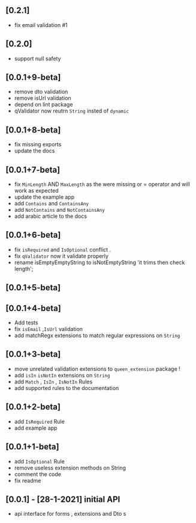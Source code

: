 ## [0.2.1]

- fix email validation #1

## [0.2.0]

- support null safety

## [0.0.1+9-beta]

- remove dto validation
- remove isUrl validation
- depend on lint package
- qValidator now reutrn `String` insted of `dynamic`

## [0.0.1+8-beta]

- fix missing exports
- update the docs

## [0.0.1+7-beta]

- fix `MinLength` AND `MaxLength` as the were missing or = operator
  and will work as expected
- update the example app
- add `Contains` and `ContainsAny`
- add `NotContains` and `NotContainsAny`
- add arabic article to the docs

## [0.0.1+6-beta]

- fix `isRequired` and `IsOptional` conflict .
- fix `qValidator` now it validate properly
- rename isEmptyEmptyString to isNotEmptyString 'it trims then check length';

## [0.0.1+5-beta]

## [0.0.1+4-beta]

- Add tests
- fix `isEmail` ,`IsUrl` validation
- add matchRegx extensions to match regular expressions on `String`

## [0.0.1+3-beta]

- move unrelated validation extensions to `queen_extension` package !
- add `isIn` `isNotIn` extensions on `String`
- add `Match` , `IsIn` , `IsNotIn` Rules
- add supported rules to the documentation

## [0.0.1+2-beta]

- add `IsRequired` Rule
- add example app

## [0.0.1+1-beta]

- add `IsOptional` Rule
- remove useless extension methods on String
- comment the code
- fix readme

## [0.0.1] - [28-1-2021] initial API

- api interface for forms , extensions and Dto s
